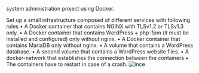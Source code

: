 system administration project using Docker.

Set up a small infrastructure composed of different services with following rules
• A Docker container that contains NGINX with TLSv1.2 or TLSv1.3 only.
• A Docker container that contains WordPress + php-fpm (it must be installed and
configured) only without nginx.
• A Docker container that contains MariaDB only without nginx.
• A volume that contains a WordPress database.
• A second volume that contains a WordPress website files.
• A docker-network that establishes the connection between the containers
• The containers have to restart in case of a crash.
![ince](https://github.com/suhyeonahn/Inception/assets/54574221/20cb2fad-b773-47ed-91a8-46b628b56221)
